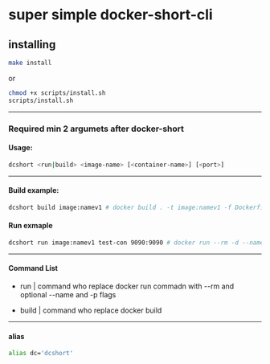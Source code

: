 # super simple docker-short-cli

## installing 

```bash
make install
```

or

```bash
chmod +x scripts/install.sh
scripts/install.sh
```
---

### Required min 2 argumets after docker-short

#### Usage:

```bash
dcshort <run|build> <image-name> [<container-name>] [<port>]
```
---

#### Build example:

```bash
dcshort build image:namev1 # docker build . -t image:namev1 -f Dockerfile
```

#### Run exmaple 

```bash
dcshort run image:namev1 test-con 9090:9090 # docker run --rm -d --name test-con -p 9090 image:namev1
```

--- 
#### Command List

- run | command who replace docker run commadn with --rm and optional --name and -p flags

- build | command who replace docker build 

--- 
#### alias

```bash
alias dc='dcshort'
```
